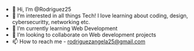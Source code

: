 - 👋 Hi, I’m @Rodriguez25
- 👀 I’m interested in all things Tech! I love learning about coding, design, cybersecuritty, networking etc. 
- 🌱 I’m currently learning Web Development
- 💞️ I’m looking to collaborate on Web development projects
- 📫 How to reach me - rodriguezangela25@gmail.com

<!---
Rodriguez25/Rodriguez25 is a ✨ special ✨ repository because its `README.md` (this file) appears on your GitHub profile.
You can click the Preview link to take a look at your changes.
--->
